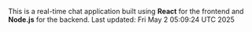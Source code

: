 This is a real-time chat application built using **React** for the frontend and **Node.js** for the backend.
Last updated: Fri May  2 05:09:24 UTC 2025
